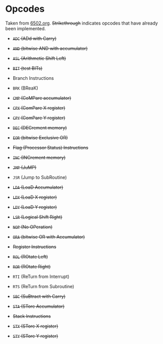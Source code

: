 # Opcodes

Taken from [6502.org](http://www.6502.org/tutorials/6502opcodes.html). ~~Strikethrough~~ indicates opcodes that have already been implemented.

* ~~`ADC` (ADd with Carry)~~

* ~~`AND` (bitwise AND with accumulator)~~

* ~~`ASL` (Arithmetic Shift Left)~~

* ~~`BIT` (test BITs)~~

* Branch Instructions

* `BRK` (BReaK)

* ~~`CMP` (CoMPare accumulator)~~

* ~~`CPX` (ComPare X register)~~

* ~~`CPY` (ComPare Y register)~~

* ~~`DEC` (DECrement memory)~~

* ~~`EOR` (bitwise Exclusive OR)~~

* ~~Flag (Processor Status) Instructions~~

* ~~`INC` (INCrement memory)~~

* ~~`JMP` (JuMP)~~

* `JSR` (Jump to SubRoutine)

* ~~`LDA` (LoaD Accumulator)~~

* ~~`LDX` (LoaD X register)~~

* ~~`LDY` (LoaD Y register)~~

* ~~`LSR` (Logical Shift Right)~~

* ~~`NOP` (No OPeration)~~

* ~~`ORA` (bitwise OR with Accumulator)~~

* ~~Register Instructions~~

* ~~`ROL` (ROtate Left)~~

* ~~`ROR` (ROtate Right)~~

* `RTI` (ReTurn from Interrupt)

* `RTS` (ReTurn from Subroutine)

* ~~`SBC` (SuBtract with Carry)~~

* ~~`STA` (STore Accumulator)~~

* ~~Stack Instructions~~

* ~~`STX` (STore X register)~~

* ~~`STY` (STore Y register)~~